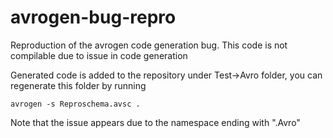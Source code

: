 # avrogen-bug-repro
Reproduction of the avrogen code generation bug. This code is not compilable due to issue in code generation

Generated code is added to the repository under Test->Avro folder, you can regenerate this folder by running

```
avrogen -s Reproschema.avsc .
```

Note that the issue appears due to the namespace ending with ".Avro"

